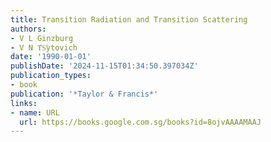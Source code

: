 ```yaml
---
title: Transition Radiation and Transition Scattering
authors:
- V L Ginzburg
- V N T︠S︡ytovich
date: '1990-01-01'
publishDate: '2024-11-15T01:34:50.397034Z'
publication_types:
- book
publication: '*Taylor & Francis*'
links:
- name: URL
  url: https://books.google.com.sg/books?id=8ojvAAAAMAAJ
---
```

